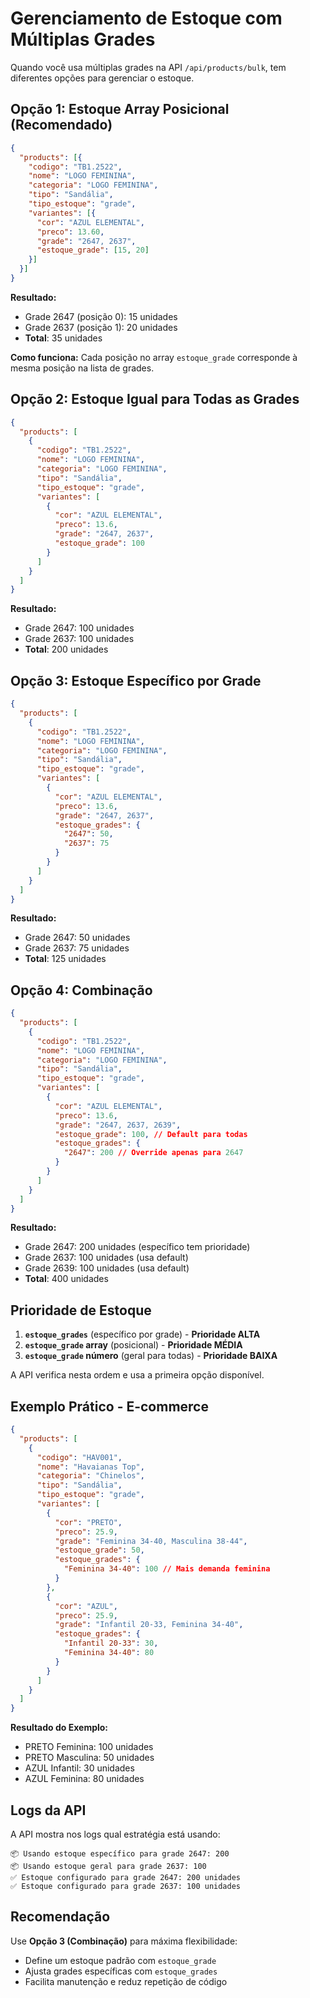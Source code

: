 # Gerenciamento de Estoque com Múltiplas Grades

Quando você usa múltiplas grades na API `/api/products/bulk`, tem diferentes opções para gerenciar o estoque.

## Opção 1: Estoque Array Posicional (Recomendado)

```json
{
  "products": [{
    "codigo": "TB1.2522",
    "nome": "LOGO FEMININA",
    "categoria": "LOGO FEMININA",
    "tipo": "Sandália",
    "tipo_estoque": "grade",
    "variantes": [{
      "cor": "AZUL ELEMENTAL",
      "preco": 13.60,
      "grade": "2647, 2637",
      "estoque_grade": [15, 20]
    }]
  }]
}
```

**Resultado:**
- Grade 2647 (posição 0): 15 unidades
- Grade 2637 (posição 1): 20 unidades
- **Total**: 35 unidades

**Como funciona:** Cada posição no array `estoque_grade` corresponde à mesma posição na lista de grades.

## Opção 2: Estoque Igual para Todas as Grades

```json
{
  "products": [
    {
      "codigo": "TB1.2522",
      "nome": "LOGO FEMININA",
      "categoria": "LOGO FEMININA",
      "tipo": "Sandália",
      "tipo_estoque": "grade",
      "variantes": [
        {
          "cor": "AZUL ELEMENTAL",
          "preco": 13.6,
          "grade": "2647, 2637",
          "estoque_grade": 100
        }
      ]
    }
  ]
}
```

**Resultado:**

- Grade 2647: 100 unidades
- Grade 2637: 100 unidades
- **Total**: 200 unidades

## Opção 3: Estoque Específico por Grade

```json
{
  "products": [
    {
      "codigo": "TB1.2522",
      "nome": "LOGO FEMININA",
      "categoria": "LOGO FEMININA",
      "tipo": "Sandália",
      "tipo_estoque": "grade",
      "variantes": [
        {
          "cor": "AZUL ELEMENTAL",
          "preco": 13.6,
          "grade": "2647, 2637",
          "estoque_grades": {
            "2647": 50,
            "2637": 75
          }
        }
      ]
    }
  ]
}
```

**Resultado:**

- Grade 2647: 50 unidades
- Grade 2637: 75 unidades
- **Total**: 125 unidades

## Opção 4: Combinação

```json
{
  "products": [
    {
      "codigo": "TB1.2522",
      "nome": "LOGO FEMININA",
      "categoria": "LOGO FEMININA",
      "tipo": "Sandália",
      "tipo_estoque": "grade",
      "variantes": [
        {
          "cor": "AZUL ELEMENTAL",
          "preco": 13.6,
          "grade": "2647, 2637, 2639",
          "estoque_grade": 100, // Default para todas
          "estoque_grades": {
            "2647": 200 // Override apenas para 2647
          }
        }
      ]
    }
  ]
}
```

**Resultado:**

- Grade 2647: 200 unidades (específico tem prioridade)
- Grade 2637: 100 unidades (usa default)
- Grade 2639: 100 unidades (usa default)
- **Total**: 400 unidades

## Prioridade de Estoque

1. **`estoque_grades`** (específico por grade) - **Prioridade ALTA**
2. **`estoque_grade` array** (posicional) - **Prioridade MÉDIA**
3. **`estoque_grade` número** (geral para todas) - **Prioridade BAIXA**

A API verifica nesta ordem e usa a primeira opção disponível.

## Exemplo Prático - E-commerce

```json
{
  "products": [
    {
      "codigo": "HAV001",
      "nome": "Havaianas Top",
      "categoria": "Chinelos",
      "tipo": "Sandália",
      "tipo_estoque": "grade",
      "variantes": [
        {
          "cor": "PRETO",
          "preco": 25.9,
          "grade": "Feminina 34-40, Masculina 38-44",
          "estoque_grade": 50,
          "estoque_grades": {
            "Feminina 34-40": 100 // Mais demanda feminina
          }
        },
        {
          "cor": "AZUL",
          "preco": 25.9,
          "grade": "Infantil 20-33, Feminina 34-40",
          "estoque_grades": {
            "Infantil 20-33": 30,
            "Feminina 34-40": 80
          }
        }
      ]
    }
  ]
}
```

**Resultado do Exemplo:**

- PRETO Feminina: 100 unidades
- PRETO Masculina: 50 unidades
- AZUL Infantil: 30 unidades
- AZUL Feminina: 80 unidades

## Logs da API

A API mostra nos logs qual estratégia está usando:

```
📦 Usando estoque específico para grade 2647: 200
📦 Usando estoque geral para grade 2637: 100
✅ Estoque configurado para grade 2647: 200 unidades
✅ Estoque configurado para grade 2637: 100 unidades
```

## Recomendação

Use **Opção 3 (Combinação)** para máxima flexibilidade:

- Define um estoque padrão com `estoque_grade`
- Ajusta grades específicas com `estoque_grades`
- Facilita manutenção e reduz repetição de código
